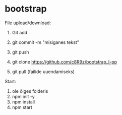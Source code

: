 # bootstrap
File upload/download:
1. Git add .
2. git commit -m "misiganes tekst"
3. git push

4. git clone https://github.com/c8R9z/bootstrap_l-pp
5. git pull (failide uuendamiseks)

Start:
1. ole õiges folderis 
2. npm init -y
3. npm install
4. npm start